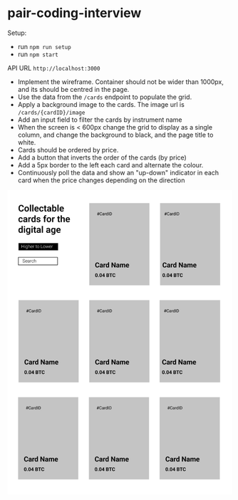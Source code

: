 # pair-coding-interview

Setup:
- run `npm run setup`
- run `npm start`

API URL `http://localhost:3000`

- Implement the wireframe. Container should not be wider than 1000px, and its should be centred in the page.
- Use the data from the `/cards` endpoint to populate the grid.
- Apply a background image to the cards. The image url is `/cards/{cardID}/image`
- Add an input field to filter the cards by instrument name
- When the screen is < 600px change the grid to display as a single column, and change the background to black, and the page title to white.
- Cards should be ordered by price.
- Add a button that inverts the order of the cards (by price)
- Add a 5px border to the left each card and alternate the colour.
- Continuously poll the data and show an "up-down" indicator in each card when the price changes depending on the direction

![wireframe](wireframe.png "Title")
